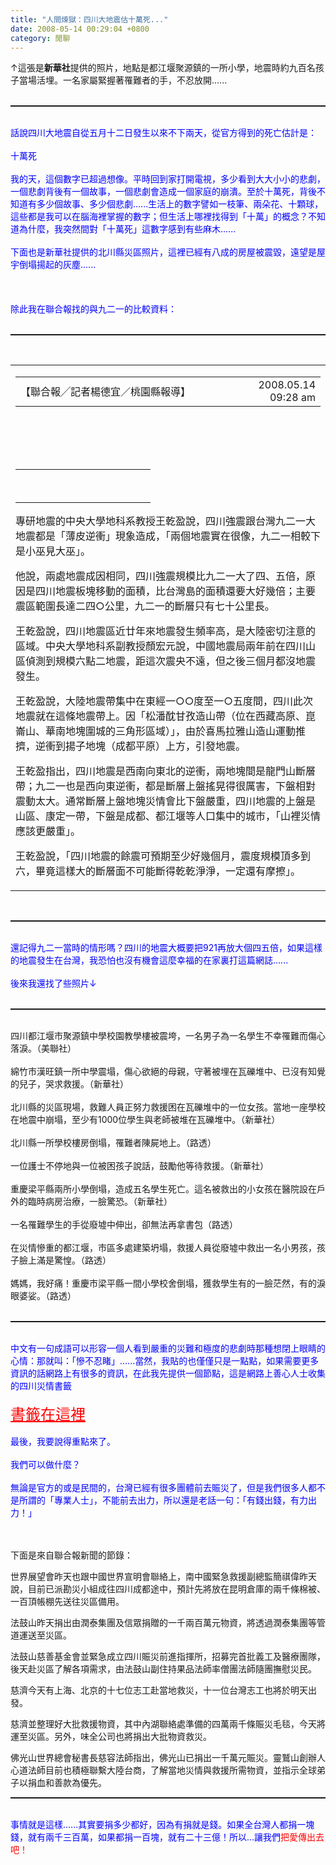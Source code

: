 ```yaml
---
title: "人間煉獄：四川大地震估十萬死..."
date: 2008-05-14 00:29:04 +0800
category: 閒聊
---
```

<div style="TEXT-ALIGN: left"><div id="media_file" align="center"></div><div style="TEXT-ALIGN: left"><span id="media_desc"><span id="media_desc_1">↑這張是<span style="FONT-WEIGHT: bold">新華社</span>提供的照片，地點是都江堰聚源鎮的一所小學，地震時約九百名孩子當場活埋。一名家屬緊握著罹難者的手，不忍放開......<br /><br /></span></span><hr style="WIDTH: 100%; HEIGHT: 2px" /></div><br style="COLOR: rgb(0,0,255)" /><span style="COLOR: rgb(0,0,255)">話說四川大地震自從五月十二日發生以來不下兩天，從官方得到的死亡估計是：</span><br style="COLOR: rgb(0,0,255)" /><br style="COLOR: rgb(0,0,255)" /><span style="COLOR: rgb(0,0,255)">十萬死</span><br style="COLOR: rgb(0,0,255)" /><br style="COLOR: rgb(0,0,255)" /><span style="COLOR: rgb(0,0,255)">我的天，這個數字已超過想像。平時回到家打開電視，多少看到大大小小的悲劇，一個悲劇背後有一個故事，一個悲劇會造成一個家庭的崩潰。至於十萬死，背後不知道有多少個故事、多少個悲劇......生活上的數字譬如一枝筆、兩朵花、十顆球，這些都是我可以在腦海裡掌握的數字；但生活上哪裡找得到「十萬」的概念？不知道為什麼，我突然間對「十萬死」這數字感到有些麻木......</span><br style="COLOR: rgb(0,0,255)" /><br style="COLOR: rgb(0,0,255)" /><span id="media_desc" style="COLOR: rgb(0,0,255)"><span id="media_desc_1">下面也是新華社提供的北川縣災區照片，這裡已經有八成的房屋被震毀，遠望是屋宇倒塌揚起的灰塵......</span></span><br /><br /><span id="media_desc"><span id="media_desc_1"><br /><br /><span style="COLOR: rgb(0,0,255)">除此我在聯合報找的與九二一的比較資料：</span><br /><br /></span></span><hr style="WIDTH: 100%; HEIGHT: 2px" /><br /><span id="media_desc"><span id="media_desc_1"></span></span><table cellspacing="3" cellpadding="0" width="100%" border="0"><tbody><tr><td><table cellspacing="0" cellpadding="0" width="100%" border="0"><tbody><tr><td class="story_author" width="75%"><div id="story_author">【聯合報╱記者楊德宜／桃園縣報導】</div></td><td class="story_author" width="25%"><div id="story_update" align="right">2008.05.14 09:28 am</div></td></tr></tbody></table></td></tr><tr><td class="story_author"> </td></tr><tr><td valign="top"><div class="story" id="story"><p> </p><div><table class="border" cellspacing="0" cellpadding="6" width="214" align="center" border="0"><tbody><tr><td width="200"><div id="media_file" align="center"></div></td></tr><tr><td class="photo_explanation"><span id="media_desc"><span id="media_desc_1"> </span></span><br /><span id="media_producer_1"><span id="media_producer"> </span></span></td></tr></tbody></table></div><p>專研地震的中央大學地科系教授王乾盈說，四川強震跟台灣九二一大地震都是「薄皮逆衝」現象造成，「兩個地震實在很像，九二一相較下是小巫見大巫」。</p><p>他說，兩處地震成因相同，四川強震規模比九二一大了四、五倍，原因是四川地震板塊移動的面積，比台灣島的面積還要大好幾倍；主要震區範圍長達二四○公里，九二一的斷層只有七十公里長。</p><p>王乾盈說，四川地震區近廿年來地震發生頻率高，是大陸密切注意的區域。中央大學地科系副教授顏宏元說，中國地震局兩年前在四川山區偵測到規模六點二地震，距這次震央不遠，但之後三個月都沒地震發生。</p><p>王乾盈說，大陸地震帶集中在東經一○○度至一○五度間，四川此次地震就在這條地震帶上。因「松潘酖甘孜造山帶（位在西藏高原、崑崙山、華南地塊圍城的三角形區域）」，由於喜馬拉雅山造山運動推擠，逆衝到揚子地塊（成都平原）上方，引發地震。</p><p>王乾盈指出，四川地震是西南向東北的逆衝，兩地塊間是龍門山斷層帶；九二一也是西向東逆衝，都是斷層上盤搖晃得很厲害，下盤相對震動太大。通常斷層上盤地塊災情會比下盤嚴重，四川地震的上盤是山區、康定一帶，下盤是成都、都江堰等人口集中的城市，「山裡災情應該更嚴重」。</p><p>王乾盈說，「四川地震的餘震可預期至少好幾個月，震度規模頂多到六，畢竟這樣大的斷層面不可能斷得乾乾淨淨，一定還有摩擦」。 </p></div></td></tr></tbody></table><span id="media_desc"><span id="media_desc_1"><br /></span></span><hr style="WIDTH: 100%; HEIGHT: 2px" /><span id="media_desc"><span id="media_desc_1"><br /><span style="COLOR: rgb(0,0,255)">還記得九二一當時的情形嗎？四川的地震大概要把921再放大個四五倍，如果這樣的地震發生在台灣，我恐怕也沒有機會這麼幸福的在家裏打這篇網誌......</span><br style="COLOR: rgb(0,0,255)" /><br style="COLOR: rgb(0,0,255)" /><span style="COLOR: rgb(0,0,255)">後來我還找了些照片↓</span><br /><br /></span></span><hr style="WIDTH: 100%; HEIGHT: 2px" /><span id="media_desc"><span id="media_desc_1"><br /></span></span><div id="media_file" align="center"></div><span id="media_desc"><span id="media_desc_1">四川都江堰市聚源鎮中學校園教學樓被震垮，一名男子為一名學生不幸罹難而傷心落淚。</span></span><span id="media_producer_1"><span id="media_producer">（美聯社）<br /><br /></span></span><div id="media_file" style="TEXT-ALIGN: left"></div><span id="media_desc"><span id="media_desc_1">綿竹市漢旺鎮一所中學震塌，傷心欲絕的母親，守著被埋在瓦礫堆中、已沒有知覺的兒子，哭求救援。</span></span><span id="media_producer_1"><span id="media_producer">（新華社）</span></span><span id="media_producer_1"><span id="media_producer"><br /><br /></span></span><div id="media_file" style="TEXT-ALIGN: left"></div><span id="media_desc"><span id="media_desc_1">北川縣的災區現場，救難人員正努力救援困在瓦礫堆中的一位女孩。當地一座學校在地震中崩塌，至少有1000位學生與老師被堆在瓦礫堆中。</span></span><span id="media_producer_1"><span id="media_producer">（新華社）<br /><br /></span></span><div id="media_file" style="TEXT-ALIGN: left"></div><span id="media_desc"><span id="media_desc_1">北川縣一所學校樓房倒塌，罹難者陳屍地上。</span></span><span id="media_producer_1"><span id="media_producer">（路透）<br /><br /></span></span><div id="media_file" style="TEXT-ALIGN: left"></div><span id="media_desc"><span id="media_desc_1">一位護士不停地與一位被困孩子說話，鼓勵他等待救援。</span></span><span id="media_producer_1"><span id="media_producer">（新華社）<br /></span></span><div style="TEXT-ALIGN: left"><span id="media_producer_1"><span id="media_producer"></span></span><br /><span id="media_producer_1"><span id="media_producer"></span></span></div><div id="media_file" style="TEXT-ALIGN: left"></div><span id="media_desc"><span id="media_desc_1">重慶梁平縣兩所小學倒塌，造成五名學生死亡。這名被救出的小女孩在醫院設在戶外的臨時病房治療，一臉驚恐。</span></span><span id="media_producer_1"><span id="media_producer">（新華社）<br /><br /></span></span><div id="media_file" align="center"></div><span id="media_desc"><span id="media_desc_1">一名罹難學生的手從廢墟中伸出，卻無法再拿書包</span></span><span id="media_producer_1"><span id="media_producer">（路透）<br /><br /></span></span><div id="media_file" style="TEXT-ALIGN: left"></div><span id="media_desc"><span id="media_desc_1">在災情慘重的都江堰，市區多處建築坍塌，救援人員從廢墟中救出一名小男孩，孩子臉上滿是驚惶。</span></span><span id="media_producer_1"><span id="media_producer">（路透）<br /><br /></span></span><div id="media_file" style="TEXT-ALIGN: left"></div><span id="media_desc"><span id="media_desc_1">媽媽，我好痛！重慶市梁平縣一間小學校舍倒塌，獲救學生有的一臉茫然，有的淚眼婆娑。</span></span><span id="media_producer_1"><span id="media_producer">（路透）<br /><br /></span></span><hr style="WIDTH: 100%; HEIGHT: 2px" /><br /><span style="COLOR: rgb(0,0,255)">中文有一句成語可以形容一個人看到嚴重的災難和極度的悲劇時那種想閉上眼睛的心情：那就叫：「慘不忍睹」......當然，我貼的也僅僅只是一點點，如果需要更多資訊的話網路上有很多的資訊，在此我先提供一個節點，這是網路上善心人士收集的四川災情書籤</span><span style="TEXT-DECORATION: underline"><br /><br /></span><font size="5"><a style="COLOR: rgb(255,0,0)" href="http://bookmark.udn.com/tag.jsp?days=all&tag=%E5%9B%9B%E5%B7%9D%E5%A4%A7%E5%9C%B0%E9%9C%87">書籤在這裡</a></font><br /><br /><span style="COLOR: rgb(0,0,255)">最後，我要說得重點來了。</span><br style="COLOR: rgb(0,0,255)" /><br style="COLOR: rgb(0,0,255)" /><span style="COLOR: rgb(0,0,255)">我們可以做什麼？</span><br style="COLOR: rgb(0,0,255)" /><br style="COLOR: rgb(0,0,255)" /><span style="COLOR: rgb(0,0,255)">無論是官方的或是民間的，台灣已經有很多團體前去賑災了，但是我們很多人都不是所謂的「專業人士」，不能前去出力，所以還是老話一句：「有錢出錢，有力出力！」</span><br /><div id="media_file" align="center"><div style="TEXT-ALIGN: left"><br /></div><div style="TEXT-ALIGN: left"><br /><p>下面是來自聯合報新聞的節錄：</p><p>世界展望會昨天也跟中國世界宣明會聯絡上，南中國緊急救援副總監簡祺偉昨天說，目前已派勘災小組成往四川成都途中，預計先將放在昆明倉庫的兩千條棉被、一百頂帳棚先送往災區備用。</p><p>法鼓山昨天捐出由潤泰集團及信眾捐贈的一千兩百萬元物資，將透過潤泰集團等管道運送至災區。</p><p>法鼓山慈善基金會並緊急成立四川賑災前進指揮所，招募完首批義工及醫療團隊，後天赴災區了解各項需求，由法鼓山副住持果品法師率僧團法師隨團撫慰災民。</p><p>慈濟今天有上海、北京的十七位志工赴當地救災，十一位台灣志工也將於明天出發。</p><p>慈濟並整理好大批救援物資，其中內湖聯絡處準備的四萬兩千條賑災毛毯，今天將運至災區。另外，味全公司也將捐出大批物資救災。</p><p>佛光山世界總會秘書長慈容法師指出，佛光山已捐出一千萬元賑災。靈鷲山創辦人心道法師目前也積極聯繫大陸台商，了解當地災情與救援所需物資，並指示全球弟子以捐血和善款為優先。</p><hr style="WIDTH: 100%; HEIGHT: 2px" /></div></div><span id="media_desc"><span id="media_desc_1"> </span></span><span id="media_producer_1"><span id="media_producer"></span></span><span id="media_producer_1"><span id="media_producer"><br /><span style="COLOR: rgb(0,0,255)">事情就是這樣......其實要捐多少都好，因為有捐就是錢。如果全台灣人都捐一塊錢，就有兩千三百萬，如果都捐一百塊，就有二十三億！所以...讓我們<span style="COLOR: rgb(255,0,0)">把愛傳出去吧！</span></span><br /><br /><br /></span></span><span id="media_desc"><span id="media_desc_1"><br /><br /><br /><br /><br /><br /><br /></span></span><span id="media_producer_1"><span id="media_producer"></span></span><br /><br /></div>

